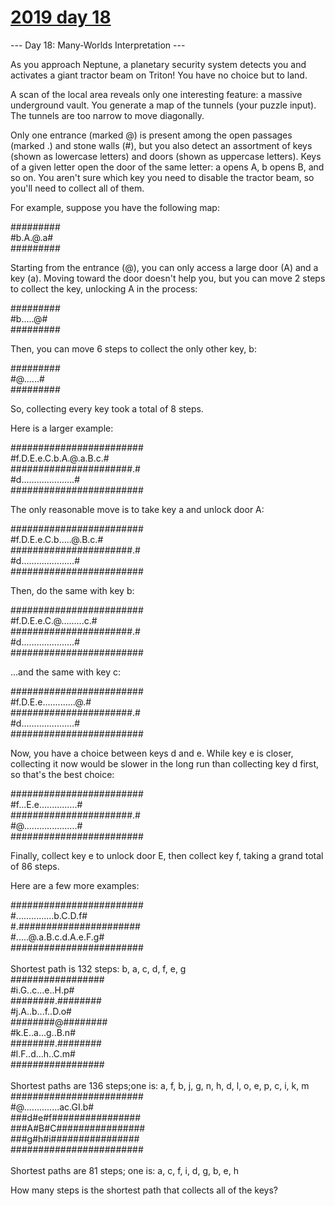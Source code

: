 # [2019 day 18](https://adventofcode.com/2019/day/18)

--- Day 18: Many-Worlds Interpretation ---

As you approach Neptune, a planetary security system detects you and activates a giant tractor beam on Triton!  You have no choice but to land.



A scan of the local area reveals only one interesting feature: a massive underground vault.  You generate a map of the tunnels (your puzzle input).  The tunnels are too narrow to move diagonally.



Only one entrance (marked @) is present among the open passages (marked .) and stone walls (#), but you also detect an assortment of keys (shown as lowercase letters) and doors (shown as uppercase letters). Keys of a given letter open the door of the same letter: a opens A, b opens B, and so on.  You aren't sure which key you need to disable the tractor beam, so you'll need to collect all of them.



For example, suppose you have the following map:



#########\
#b.A.@.a#\
#########



Starting from the entrance (@), you can only access a large door (A) and a key (a). Moving toward the door doesn't help you, but you can move 2 steps to collect the key, unlocking A in the process:



#########\
#b.....@#\
#########



Then, you can move 6 steps to collect the only other key, b:



#########\
#@......#\
#########



So, collecting every key took a total of 8 steps.



Here is a larger example:



########################\
#f.D.E.e.C.b.A.@.a.B.c.#\
######################.#\
#d.....................#\
########################



The only reasonable move is to take key a and unlock door A:



########################\
#f.D.E.e.C.b.....@.B.c.#\
######################.#\
#d.....................#\
########################



Then, do the same with key b:



########################\
#f.D.E.e.C.@.........c.#\
######################.#\
#d.....................#\
########################



...and the same with key c:



########################\
#f.D.E.e.............@.#\
######################.#\
#d.....................#\
########################



Now, you have a choice between keys d and e.  While key e is closer, collecting it now would be slower in the long run than collecting key d first, so that's the best choice:



########################\
#f...E.e...............#\
######################.#\
#@.....................#\
########################



Finally, collect key e to unlock door E, then collect key f, taking a grand total of 86 steps.



Here are a few more examples:



########################\
#...............b.C.D.f#\
#.######################\
#.....@.a.B.c.d.A.e.F.g#\
########################\
\
Shortest path is 132 steps: b, a, c, d, f, e, g\
#################\
#i.G..c...e..H.p#\
########.########\
#j.A..b...f..D.o#\
########@########\
#k.E..a...g..B.n#\
########.########\
#l.F..d...h..C.m#\
#################\
\
Shortest paths are 136 steps;one is: a, f, b, j, g, n, h, d, l, o, e, p, c, i, k, m\
########################\
#@..............ac.GI.b#\
###d#e#f################\
###A#B#C################\
###g#h#i################\
########################\
\
Shortest paths are 81 steps; one is: a, c, f, i, d, g, b, e, h



How many steps is the shortest path that collects all of the keys?



